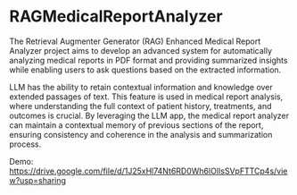 # RAGMedicalReportAnalyzer
The Retrieval Augmenter Generator (RAG) Enhanced Medical Report Analyzer project aims to develop an advanced system for automatically analyzing medical reports in PDF format and providing summarized insights while enabling users to ask questions based on the extracted information. 

LLM has the ability to retain contextual information and knowledge over extended passages of text. This feature is used in medical report analysis, where understanding the full context of patient history, treatments, and outcomes is crucial. By leveraging the LLM app, the medical report analyzer can maintain a contextual memory of previous sections of the report, ensuring consistency and coherence in the analysis and summarization process.

Demo:
https://drive.google.com/file/d/1J25xHl74Nt6RD0Wh6lOlIsSVpFTTCp4s/view?usp=sharing
